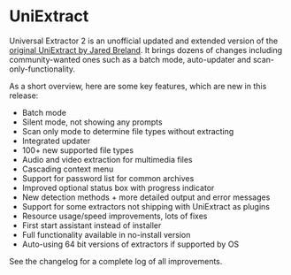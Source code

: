 # UniExtract
Universal Extractor 2 is an unofficial updated and extended version of the [original UniExtract by Jared Breland](http://legroom.net/software/uniextract). It brings dozens of changes including community-wanted ones such as a batch mode, auto-updater and scan-only-functionality.


As a short overview, here are some key features, which are new in this release:
- Batch mode
- Silent mode, not showing any prompts
- Scan only mode to determine file types without extracting
- Integrated updater
- 100+ new supported file types
- Audio and video extraction for multimedia files
- Cascading context menu
- Support for password list for common archives
- Improved optional status box with progress indicator
- New detection methods + more detailed output and error messages
- Support for some extractors not shipping with UniExtract as plugins
- Resource usage/speed improvements, lots of fixes
- First start assistant instead of installer
- Full functionality available in no-install version
- Auto-using 64 bit versions of extractors if supported by OS

See the changelog for a complete log of all improvements.
